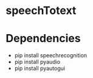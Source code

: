# speechTotext
# Dependencies
* pip install speechrecognition
* pip install pyaudio
* pip install pyautogui
